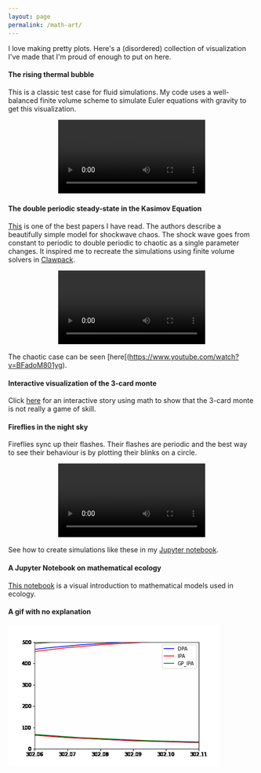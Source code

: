 ```yaml
---
layout: page
permalink: /math-art/
---
```

I love making pretty plots. Here's a (disordered) collection of visualization I've made that I'm proud of enough to put on here.

#### **The rising thermal bubble**

This is a classic test case for fluid simulations. My code uses a well-balanced finite volume scheme to simulate Euler equations with gravity to get this visualization.

<p align="center">
<video src="/images/bubble.mp4" controls="controls" style="max-width: 300px;">
</video>
</p >

#### **The double periodic steady-state in the Kasimov Equation**

[This](https://journals.aps.org/prl/abstract/10.1103/PhysRevLett.110.104104) is one of the best papers I have read. The authors describe a beautifully simple model for shockwave chaos. The shock wave goes from constant to periodic to double periodic to chaotic as a single parameter changes. It inspired me to recreate the simulations using finite volume solvers in [Clawpack](https://www.clawpack.org/).

<p align="center">
<video src="/images/erit.mp4" controls="controls" style="max-width: 350px;"> 
</video> 
 </p >

The chaotic case can be seen [here[(https://www.youtube.com/watch?v=BFadoM801yg).

#### **Interactive visualization of the 3-card monte**

Click [here](https://dirivian.github.io/pages/monte/) for an interactive story using math to show that the 3-card monte is not really a game of skill.

#### **Fireflies in the night sky**

Fireflies sync up their flashes. Their flashes are periodic and the best way to see their behaviour is by plotting their blinks on a circle.
<p align="center">
<video src="/images/fireflies.mp4" controls="controls" style="max-width: 300px;">
</video>
</p >

See how to create simulations like these in my [Jupyter notebook](https://github.com/Dirivian/Atoms_and_Fireflies/blob/main/Fireflies.ipynb).

#### **A Jupyter Notebook on mathematical ecology**

[This notebook](https://github.com/Dirivian/Jupyter_notebooks/blob/master/Math_Ecology.ipynb) is a visual introduction to mathematical models used in ecology.

#### **A gif with no explanation**

![Alt Text](pages/animation.gif)

